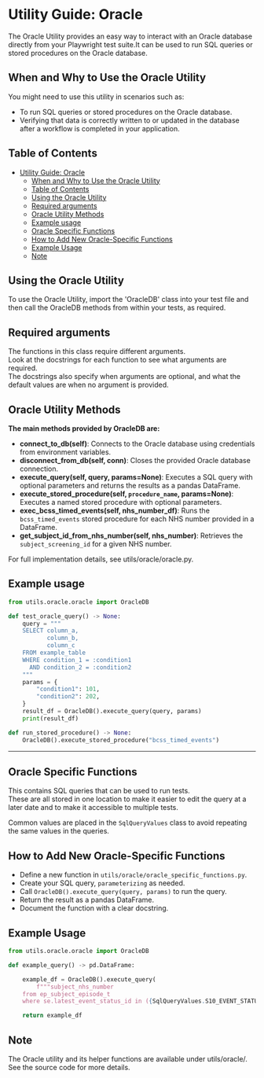 # Utility Guide: Oracle

The Oracle Utility provides an easy way to interact with an Oracle database directly from your Playwright test suite.It can be used to run SQL queries or stored procedures on the Oracle database.

## When and Why to Use the Oracle Utility

You might need to use this utility in scenarios such as:

- To run SQL queries or stored procedures on the Oracle database.
- Verifying that data is correctly written to or updated in the database after a workflow is completed in your application.

## Table of Contents

- [Utility Guide: Oracle](#utility-guide-oracle)
  - [When and Why to Use the Oracle Utility](#when-and-why-to-use-the-oracle-utility)
  - [Table of Contents](#table-of-contents)
  - [Using the Oracle Utility](#using-the-oracle-utility)
  - [Required arguments](#required-arguments)
  - [Oracle Utility Methods](#oracle-utility-methods)
  - [Example usage](#example-usage)
  - [Oracle Specific Functions](#oracle-specific-functions)
  - [How to Add New Oracle-Specific Functions](#how-to-add-new-oracle-specific-functions)
  - [Example Usage](#example-usage-1)
  - [Note](#note)

## Using the Oracle Utility

To use the Oracle Utility, import the 'OracleDB' class into your test file and then call the OracleDB methods from within your tests, as required.

## Required arguments

The functions in this class require different arguments.<br>
Look at the docstrings for each function to see what arguments are required.<br>
The docstrings also specify when arguments are optional, and what the default values are when no argument is provided.

## Oracle Utility Methods

**The main methods provided by OracleDB are:**

- **connect_to_db(self)**: Connects to the Oracle database using credentials from environment variables.
- **disconnect_from_db(self, conn)**: Closes the provided Oracle database connection.
- **execute_query(self, query, params=None)**: Executes a SQL query with optional parameters and returns the results as a pandas DataFrame.
- **execute_stored_procedure(self, `procedure_name`, params=None)**: Executes a named stored procedure with optional parameters.
- **exec_bcss_timed_events(self, nhs_number_df)**: Runs the `bcss_timed_events` stored procedure for each NHS number provided in a DataFrame.
- **get_subject_id_from_nhs_number(self, nhs_number)**: Retrieves the `subject_screening_id` for a given NHS number.

For full implementation details, see utils/oracle/oracle.py.

## Example usage

```python
from utils.oracle.oracle import OracleDB

def test_oracle_query() -> None:
    query = """
    SELECT column_a,
           column_b,
           column_c
    FROM example_table
    WHERE condition_1 = :condition1
      AND condition_2 = :condition2
    """
    params = {
        "condition1": 101,
        "condition2": 202,
    }
    result_df = OracleDB().execute_query(query, params)
    print(result_df)

def run_stored_procedure() -> None:
    OracleDB().execute_stored_procedure("bcss_timed_events")
```

---

## Oracle Specific Functions

This contains SQL queries that can be used to run tests.<br>
These are all stored in one location to make it easier to edit the query at a later date and to make it accessible to multiple tests.

Common values are placed in the `SqlQueryValues` class to avoid repeating the same values in the queries.

## How to Add New Oracle-Specific Functions

- Define a new function in `utils/oracle/oracle_specific_functions.py`.
- Create your SQL query, `parameterizing` as needed.
- Call `OracleDB().execute_query(query, params)` to run the query.
- Return the result as a pandas DataFrame.
- Document the function with a clear docstring.

## Example Usage

```python
from utils.oracle.oracle import OracleDB

def example_query() -> pd.DataFrame:

    example_df = OracleDB().execute_query(
        f"""subject_nhs_number
    from ep_subject_episode_t
    where se.latest_event_status_id in ({SqlQueryValues.S10_EVENT_STATUS}, {SqlQueryValues.S19_EVENT_STATUS})""")

    return example_df
```

## Note

The Oracle utility and its helper functions are available under utils/oracle/.
See the source code for more details.
